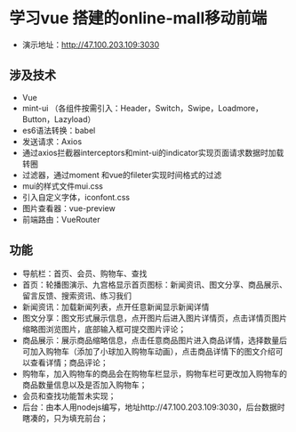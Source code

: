 # 学习vue 搭建的online-mall移动前端

- 演示地址：http://47.100.203.109:3030

## 涉及技术

- Vue
- mint-ui （各组件按需引入：Header，Switch，Swipe，Loadmore，Button，Lazyload）
- es6语法转换：babel
- 发送请求：Axios 
- 通过axios拦截器interceptors和mint-ui的indicator实现页面请求数据时加载转圈
- 过滤器，通过moment 和vue的fileter实现时间格式的过滤
- mui的样式文件mui.css
- 引入自定义字体，iconfont.css
- 图片查看器：vue-preview
- 前端路由：VueRouter

## 功能

- 导航栏：首页、会员、购物车、查找
- 首页：轮播图演示、九宫格显示首页图标：新闻资讯、图文分享、商品展示、留言反馈、搜索资讯、练习我们
- 新闻资讯：加载新闻列表，点开任意新闻显示新闻详情
- 图文分享：图文形式展示信息，点开图片后进入图片详情页，点击详情页图片缩略图浏览图片，底部输入框可提交图片评论；
- 商品展示：展示商品缩略信息，点击任意商品图片进入商品详情，选择数量后可加入购物车（添加了小球加入购物车动画），点击商品详情下的图文介绍可以查看详情；商品评论；
- 购物车，加入购物车的商品会在购物车栏显示，购物车栏可更改加入购物车的商品数量信息以及是否加入购物车；
- 会员和查找功能暂未实现；
- 后台：由本人用nodejs编写，地址http://47.100.203.109:3030，后台数据时瞎凑的，只为填充前台；